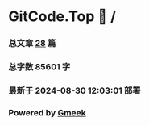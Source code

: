 # GitCode.Top :link: / 
### 总文章 [28](//archive.html) 篇 
### 总字数 85601 字
### 最新于 2024-08-30 12:03:01 部署 
### Powered by [Gmeek](https://github.com/Meekdai/Gmeek)
